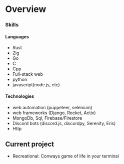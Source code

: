 # Overview

### Skills

#### Languages
 - Rust
 - Zig
 - Go
 - C
 - Cpp
 - Full-stack web
 - python
 - javascript(node.js, etc)
 
#### Technologies
 - web automation (puppeteer, selenium)
 - web frameworks (Django, Rocket, Actix)
 - MongoDb, Sql, Firebase/Firestore
 - Discord bots (discord.js, discordpy, Serenity, Eris)
 - Http

## Current project
- Recreational: Conways game of life in your terminal

